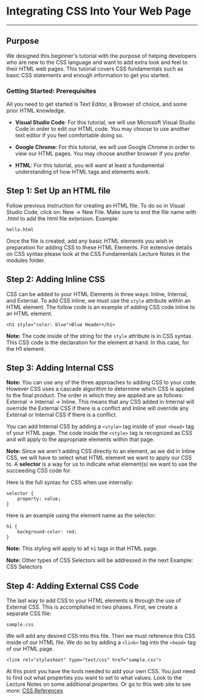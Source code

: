 # Integrating CSS Into Your Web Page
---
## Purpose

We designed this beginner's tutorial with the purpose of helping developers who are new to the CSS language and want to add extra look and feel to their HTML web pages. This tutorial covers CSS fundamentals such as basic CSS statements and enough information to get you started.

### Getting Started: Prerequisites

All you need to get started is Text Editor, a Browser of choice, and some prior HTML knowledge.

- **Visual Studio Code**: For this tutorial, we will use Microsoft Visual Studio Code in order to edit our HTML code. You may choose to use another text editor if you feel comfortable doing so.

- **Google Chrome**: For this tutorial, we will use Google Chrome in order to view our HTML pages. You may choose another browser if you prefer.
  
-  **HTML**: For this tutorial, you will want at least a fundamental understanding of how HTML tags and elements work.

## Step 1: Set Up an HTML file

Follow previous instruction for creating an HTML file. To do so in Visual Studio Code, click on: New -> New File. Make sure to end the file name with .html to add the html file extension. Example:

    hello.html

Once the file is created, add any basic HTML elements you wish in preparation for adding CSS to these HTML Elements. For extensive details on CSS syntax please look at the CSS Fundamentals Lecture Notes in the modules folder.

## Step 2: Adding Inline CSS

CSS can be added to your HTML Elements in three ways: Inline, Internal, and External. To add CSS inline, we must use the `style` attribute within an HTML element. The follow code is an example of adding CSS code inline to an HTML element.

    <h1 style="color: blue">Blue Header</h1>

**Note:** The code inside of the string for the `style` attribute is in CSS syntax. This CSS code is the declaration for the element at hand. In this case, for the H1 element.

## Step 3: Adding Internal CSS

**Note:** You can use any of the three approaches to adding CSS to your code. However CSS uses a cascade algorithm to determine which CSS is applied to the final product. The order in which they are applied are as follows: External -> Internal -> Inline. This means that any CSS added in Internal will override the External CSS if there is a conflict and Inline will override any External or Internal CSS if there is a conflict.

You can add Internal CSS by adding a `<style>` tag inside of your `<head>` tag of your HTML page. The code inside the `<style>` tag is recognized as CSS and will apply to the appropriate elements within that page.

**Note:** Since we aren't adding CSS directly to an element, as we did in Inline CSS, we will have to select what HTML element we want to apply our CSS to. A **selector** is a way for us to indicate what element(s) we want to use the succeeding CSS code for.

Here is the full syntax for CSS when use internally:

    selector {
        property: value;
    }

Here is an example using the element name as the selector:

    h1 {
        background-color: red;
    }

**Note:** This styling will apply to all `h1` tags in that HTML page.

**Note:** Other types of CSS Selectors will be addressed in the next Example: CSS Selectors

## Step 4: Adding External CSS Code

The last way to add CSS to your HTML elements is through the use of External CSS. This is accomplished in two phases. First, we create a separate CSS file:

    sample.css

We will add any desired CSS into this file. Then we must reference this CSS inside of our HTML file. We do so by adding a `<link>` tag into the `<head>` tag of our HTML page.

    <link rel="stylesheet" type="text/css" href="sample.css">

At this point you have the tools needed to add your own CSS. You just need to find out what properties you want to set to what values. Look to the Lecture Notes on some additional properties. Or go to this web site to see more: [CSS References](https://www.w3schools.com/cssref/)
